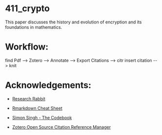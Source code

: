 
# 411_crypto

This paper discusses the history and evolution of encryption and its foundations in mathematics.

# Workflow:

find Pdf --> Zotero --> Annotate --> Export Citations --> 
citr insert citation --> knit 

# Acknowledgements:

- [Research Rabbit](https://www.researchrabbit.ai/)

- [Rmarkdown Cheat Sheet](https://www.rstudio.com/wp-content/uploads/2015/02/rmarkdown-cheatsheet.pdf)

- [Simon Singh - The Codebook](https://simonsingh.net/books/the-code-book/)

- [Zotero Open Source Citation Reference Manager](https://github.com/zotero/zotero)

